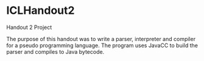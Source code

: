 # ICLHandout2
Handout 2 Project

The purpose of this handout was to write a parser, interpreter and compiler for a pseudo programming language. The program uses JavaCC to build the parser and compiles to Java bytecode.
